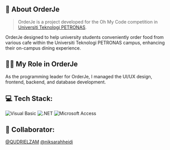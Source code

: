 ## 🍎 About OrderJe
> OrderJe is a project developed for the Oh My Code competition in [Universiti Teknologi PETRONAS](https://www.utp.edu.my/Pages/Home.aspx).

OrderJe designed to help university students conveniently order food from various cafe within the Universiti Teknologi PETRONAS campus, enhancing their on-campus dining experience.

## 🧑‍💼 My Role in OrderJe
As the programming leader for OrderJe, I managed the UI/UX design, frontend, backend, and database development.

## 💻 Tech Stack:
![Visual Basic](https://img.shields.io/badge/Visual%20Basic-%235c2d91.svg?logo=.net&logoColor=white) 
![.NET](https://img.shields.io/badge/.NET-%23512BD4.svg?logo=.net&logoColor=white) 
![Microsoft Access](https://img.shields.io/badge/Microsoft%20Access-%23A4373A.svg?logo=microsoft-access&logoColor=white)

## 🤝 Collaborator:
[@QUDRIELZAM](https://github.com/QUDRIELZAM) [@niksarahheidi](https://github.com/niksarahheidi)
